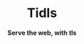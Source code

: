<h1 align="center">Tidls</h1>
<div align="center">
 <strong>
   Serve the web, with tls
 </strong>
</div>

<br />

